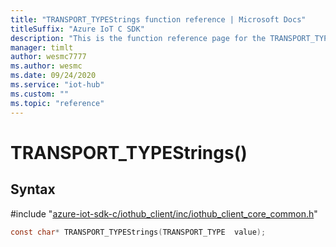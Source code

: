 ```yaml
---                             
title: "TRANSPORT_TYPEStrings function reference | Microsoft Docs" 
titleSuffix: "Azure IoT C SDK"            
description: "This is the function reference page for the TRANSPORT_TYPEStrings() function in the Azure IoT C SDK. This SDK is used with Azure IoT Hub and Azure IoT Hub Device Provisioning Service"            
manager: timlt                 
author: wesmc7777              
ms.author: wesmc               
ms.date: 09/24/2020                    
ms.service: "iot-hub"             
ms.custom: ""                
ms.topic: "reference"        
---                            
```


# TRANSPORT_TYPEStrings()

## Syntax

\#include "[azure-iot-sdk-c/iothub_client/inc/iothub_client_core_common.h](../iothub-client-core-common-h.md)"  
```C
const char* TRANSPORT_TYPEStrings(TRANSPORT_TYPE  value);
```

